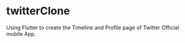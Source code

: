 # twitterClone
Using Flutter to create the Timeline and Profile page of Twitter Official mobile App.
